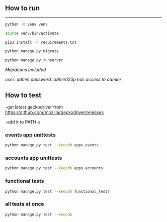 
## How to run ##
- - - -

```bash
python -m venv venv
```

```bash
source venv/bin/activate
```

```bash
pip3 install -r requirements.txt
```

```bash
python manage.py migrate
```

```bash
python manage.py runserver
```

_Migrations included_

_user: admin password: admin123p has access to admin/_ 

## How to test ##

-get latest geckodriver from https://github.com/mozilla/geckodriver/releases

-add it to PATH e

### events app unittests ###
```bash
python manage.py test --keepdb apps.events
```

### accounts app unittests ###
```bash
python manage.py test --keepdb apps.accounts
```

### functional tests ###
```bash
python manage.py test --keepdb functional_tests
```

### all tests at once ###
```bash
python manage.py test --keepdb
```
